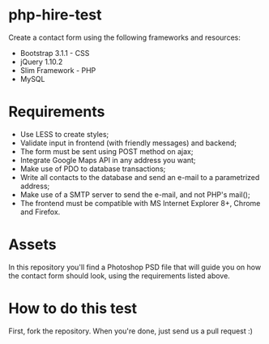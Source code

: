 php-hire-test
=========

Create a contact form using the following frameworks and resources:

* Bootstrap 3.1.1 - CSS
* jQuery 1.10.2
* Slim Framework - PHP
* MySQL

Requirements
==========

* Use LESS to create styles;
* Validate input in frontend (with friendly messages) and backend;
* The form must be sent using POST method on ajax;
* Integrate Google Maps API in any address you want;
* Make use of PDO to database transactions;
* Write all contacts to the database and send an e-mail to a parametrized address;
* Make use of a SMTP server to send the e-mail, and not PHP's mail();
* The frontend must be compatible with MS Internet Explorer 8+, Chrome and Firefox.

Assets
======

In this repository you'll find a Photoshop PSD file that will guide you on how the contact form should look, using the requirements listed above.

How to do this test
===================

First, fork the repository. When you're done, just send us a pull request :)
